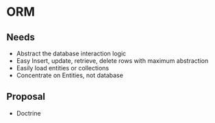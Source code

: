# ORM

## Needs
- Abstract the database interaction logic
- Easy Insert, update, retrieve, delete rows with maximum abstraction
- Easily load entities or collections
- Concentrate on Entities, not database

## Proposal
- Doctrine
